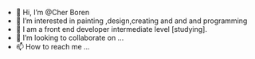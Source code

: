 - 👋 Hi, I’m @Cher Boren
- 👀 I’m interested in painting ,design,creating and and and programming
- 🌱 I am a front end developer intermediate level [studying].
- 💞️ I’m looking to collaborate on ...
- 📫 How to reach me ...

<!---
ParichehrBoreshnavard/ParichehrBoreshnavard is a ✨ special ✨ repository because its `README.md` (this file) appears on your GitHub profile.
You can click the Preview link to take a look at your changes.
--->
